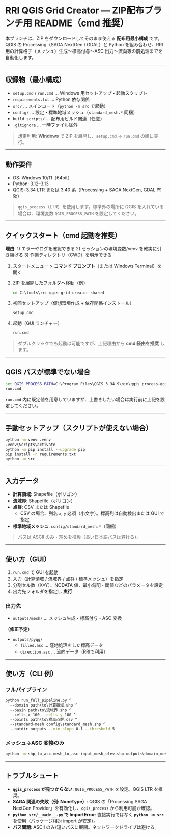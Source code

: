# RRI QGIS Grid Creator — ZIP配布ブランチ用 README（cmd 推奨）

本ブランチは、ZIP をダウンロードしてそのまま使える **配布用最小構成** です。QGIS の Processing（SAGA NextGen / GDAL）と Python を組み合わせ、RRI 用の計算格子（メッシュ）生成〜標高付与〜ASC 出力〜流向等の前処理までを自動化します。

---

## 収録物（最小構成）

* `setup.cmd` / `run.cmd` … Windows 用セットアップ・起動スクリプト
* `requirements.txt` … Python 依存関係
* `src/` … メインコード（`python -m src` で起動）
* `config/` … 設定・標準地域メッシュ（`standard_mesh.*` 同梱）
* `build_scripts/` … 配布用ビルド関連（任意）
* `.gitignore` … 一時ファイル除外

> 想定利用: **Windows** で ZIP を展開し、`setup.cmd` → `run.cmd` の順に実行。

---

## 動作要件

* OS: Windows 10/11（64bit）
* Python: 3.12–3.13
* QGIS: 3.34 LTR または 3.40 系（Processing + SAGA NextGen, GDAL 有効）

> `qgis_process`（LTR）を使用します。標準外の場所に QGIS を入れている場合は、環境変数 `QGIS_PROCESS_PATH` を設定してください。

---

## クイックスタート（**cmd 起動を推奨**）

**理由**: 1) エラーやログを確認できる 2) セッションの環境変数/venv を確実に引き継げる 3) 作業ディレクトリ（CWD）を明示できる

1. スタートメニュー > **コマンド プロンプト**（または Windows Terminal）を開く
2. ZIP を展開したフォルダへ移動（例）
   
   ```bat
   cd C:\tools\rri-qgis-grid-creator-shared
   ```
4. 初回セットアップ（仮想環境作成 + 依存関係インストール）

   ```bat
   setup.cmd
   ```
5. 起動（GUI ランチャー）

   ```bat
   run.cmd
   ```

> ダブルクリックでも起動は可能ですが、上記理由から **cmd 経由を推奨** します。

---

## QGIS パスが標準でない場合

```bat
set QGIS_PROCESS_PATH=C:\Program Files\QGIS 3.34.9\bin\qgis_process-qgis-ltr.bat
run.cmd
```

`run.cmd` 内に既定値を用意していますが、上書きしたい場合は実行前に上記を設定してください。

---

## 手動セットアップ（スクリプトが使えない場合）

```bat
python -m venv .venv
.venv\Scripts\activate
python -m pip install --upgrade pip
pip install -r requirements.txt
python -m src
```

---

## 入力データ

* **計算領域**: Shapefile（ポリゴン）
* **流域界**: Shapefile（ポリゴン）
* **点群**: CSV または Shapefile
  * CSV の場合、列名 `x`, `y` 必須（小文字）。標高列は自動検出または GUI で指定
* **標準地域メッシュ**: `config/standard_mesh.*`（同梱）

> パスは ASCII のみ・短めを推奨（長い日本語パスは避ける）。

---

## 使い方（GUI）

1. `run.cmd` で GUI を起動
2. 入力（計算領域 / 流域界 / 点群 / 標準メッシュ）を指定
3. 分割セル数（X=Y）、NODATA 値、最小勾配・閾値などのパラメータを設定
4. 出力先フォルダを指定し **実行**

### 出力先

* `outputs/mesh/` … メッシュ生成・標高付与・ASC 変換

**（修正予定）**
* `outputs/pyqg/`
     * `filled.asc` … 窪地処理をした標高データ
     * `direction.asc` … 流向データ（RRIで利用）

---

## 使い方（CLI 例）

### フルパイプライン

```bat
python run_full_pipeline.py ^
  --domain path\to\計算領域.shp ^
  --basin path\to\流域界.shp ^
  --cells_x 100 --cells_y 100 ^
  --points path\to\標高点群.csv ^
  --standard-mesh config\standard_mesh.shp ^
  --outdir outputs --min-slope 0.1 --threshold 5
```

### メッシュ→ASC 変換のみ

```bat
python -m shp_to_asc.mesh_to_asc input_mesh_elev.shp outputs\domain_mesh_elev.asc --field elevation --nodata -9999
```

---

## トラブルシュート

* **`qgis_process` が見つからない**: `QGIS_PROCESS_PATH` を設定。QGIS LTR を推奨。
* **SAGA 関連の失敗（例: NoneType）**: QGIS の「Processing SAGA NextGen Provider」を有効化し、`qgis_process` から利用可能か確認。
* **`python src/__main__.py` で ImportError**: 直接実行ではなく **`python -m src`** を使用（パッケージ相対 import が安定）。
* **パス問題**: ASCII のみ/短いパスに展開。ネットワークドライブは避ける。

  
